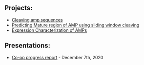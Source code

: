 ## Projects: </br>
   - [Cleaving amp sequences](amp_pipeline) </br>
   - [Predicting Mature region of AMP using sliding window cleaving](sliding_window)
   - [Expression Characterization of AMPs](phylogeny)



## Presentations: </br>
   - [Co-op progress report](./Term-1.pdf) - December 7th, 2020
